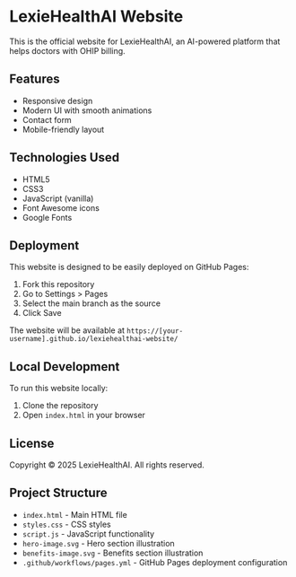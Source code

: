 # LexieHealthAI Website

This is the official website for LexieHealthAI, an AI-powered platform that helps doctors with OHIP billing.

## Features

- Responsive design
- Modern UI with smooth animations
- Contact form
- Mobile-friendly layout

## Technologies Used

- HTML5
- CSS3
- JavaScript (vanilla)
- Font Awesome icons
- Google Fonts

## Deployment

This website is designed to be easily deployed on GitHub Pages:

1. Fork this repository
2. Go to Settings > Pages
3. Select the main branch as the source
4. Click Save

The website will be available at `https://[your-username].github.io/lexiehealthai-website/`

## Local Development

To run this website locally:

1. Clone the repository
2. Open `index.html` in your browser

## License

Copyright © 2025 LexieHealthAI. All rights reserved.

## Project Structure

- `index.html` - Main HTML file
- `styles.css` - CSS styles
- `script.js` - JavaScript functionality
- `hero-image.svg` - Hero section illustration
- `benefits-image.svg` - Benefits section illustration
- `.github/workflows/pages.yml` - GitHub Pages deployment configuration
